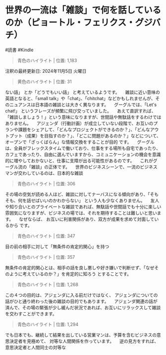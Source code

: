 # 世界の一流は「雑談」で何を話しているのか（ピョートル・フェリクス・グジバチ）

#読書 #Kindle

> 青色のハイライト | 位置: 1,183

注釈の最終更新日: 2024年11月5日 火曜日


> 黄色のハイライト | 位置: 31

ない話」 とか「どうでもいい話」 と考えているようです。 　雑談に近い意味の英語となると、「small talk」や「chat」、「chitchat」などかもしれませんが、そのニュアンスは日本語の雑談とは大きく異なります。 　グーグルでは、「Let's chat!」 というフレーズが頻繁に飛び交っていました。 　あえて直訳すれば、「雑談しましょう！」という意味になりますが、世間話や無駄話をするわけではありません。 　アジェンダ（行動計画）が成立していない段階で、お互いのプランや課題をシェアして、「どんなプロジェクトができるのか？」、「どんなアウトプット（成果）を目指すのか？」、「どこに問題があるのか？」などについて、 オープンで「ざっくばらん」な情報交換をすることが目的 です。 　グーグルは、全員がフレックスタイムで働いており、仕事をする場所も自宅であったり、カフェであったり、自由に選んでいますから、コミュニケーションの機会を意識的に増やしておかないと、仕事に支障が出る可能性があるのです。 　これがグーグル流の「雑談」の正体です。 　世界のビジネスシーンで、一流のビジネスマンが交わしているのは、日本的な雑談


> 青色のハイライト | 位置: 306

その場の空気が読める人ほど、雑談に対してナーバスになる傾向があり、「そもそも、何を話せばいいのかわからない」 という人も少なくありません。 　友人や知り合いとのプライベートな雑談であれば、無駄話や世間話でも十分に楽しい雰囲気になりますが、ビジネスの場では、それを期待することは難しいと思います。 　なぜならば、 お互いに利害関係があり、双方が成果を求めて対面しているから です。


> 青色のハイライト | 位置: 347

目の前の相手に対して「無条件の肯定的関心」を持つ


> 青色のハイライト | 位置: 357

無条件の肯定的関心とは、相手の話を良し悪しや好き嫌いで判断せず、「なぜそのように考えているのか？」を肯定的に知ろう とすることです。


> 青色のハイライト | 位置: 1,268

この４つの目的は、アジェンダに入る前だけではなく、 アジェンダについての話がひと通り終わった後の雑談の目的でもあります。 　アジェンダ関連の話が済んで、その場の緊張が少し緩んだ状況であれば、お互いにリラックスして雑談を交わすことができます。


> 青色のハイライト | 位置: 1,294

でも日本でも、継続して結果を出している営業マンは、予算を含むビジネスの意思決定者を見極めて、 対等な人間関係を作っています。 　逆の見方をすれば、意思決定者と人間同士の対等な


